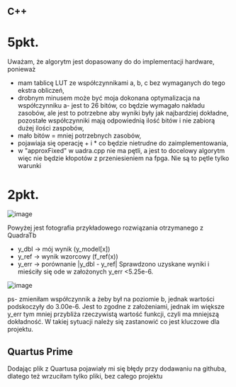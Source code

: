 ## C++
# 5pkt.
Uważam, że algorytm jest dopasowany do do implementacji hardware, ponieważ
- mam tablicę LUT ze współczynnikami a, b, c bez wymaganych do tego ekstra obliczeń,
- drobnym minusem może być moja dokonana optymalizacja na współczynniku a- jest to 26 bitów, co będzie wymagało nakładu zasobów, ale jest to potrzebne aby wyniki były jak najbardziej dokładne, pozostałe współczynniki mają odpowiednią ilość bitów i nie zabiorą dużej ilości zaspobów,
- mało bitów = mniej potrzebnych zasobów,
- pojawiaja się operację + i * co będzie nietrudne do zaimplementowania,
- w "approxFixed" w uadra.cpp nie ma pętli, a jest to docelowy algorytm więc nie będzie kłopotów z przeniesieniem na fpga. Nie są to pętle tylko warunki

# 2pkt.
  ![image](https://github.com/user-attachments/assets/b4b80146-b63f-4c85-918c-937bc8f7f6ad)
  
Powyżej jest fotografia przykładowego rozwiązania otrzymanego z QuadraTb
- y_dbl -> mój wynik (y_model[x])
- y_ref -> wynik wzorcowy (f_ref(x))
- y_err -> porównanie |y_dbl - y_ref| 
Sprawdzono uzyskane wyniki i mieściły się ode w założonych y_err <5.25e-6.

![image](https://github.com/user-attachments/assets/ccab1f76-2e91-4cdb-81f6-8c00bc4669c6)

ps- zmieniłam współczynnik a żeby był na poziomie b, jednak wartości podskoczyły do 3.00e-6. Jest to zgodne z założeniami, jednak im większe y_err tym mniej przybliża rzeczywistą wartość funkcji, czyli ma mniejszą dokładność. W takiej sytuacji należy się zastanowić co jest kluczowe dla projektu.

## Quartus Prime
Dodając plik z Quartusa pojawiały mi się błędy przy dodawaniu na githuba, dlatego też wrzuciłam tylko pliki, bez całego projektu
